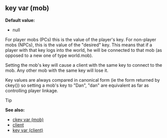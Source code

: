 ## key var (mob)

**Default value:**
+   null


For player mobs (PCs) this is the value of the player\'s key.
For non-player mobs (NPCs), this is the value of the "desired" key.
This means that if a player with that key logs into the world, he will
be connected to that mob (as opposed to a new one of type world.mob).


Setting the mob\'s key will cause a client with the same key to
connect to the mob. Any other mob with the same key will lose it.


Key values are always compared in canonical form (ie the form
returned by ckey()) so setting a mob\'s key to "Dan", "dan" are
equivalent as far as controlling player linkage.

> [!TIP] 
> **See also:**
> +   [ckey var (mob)](/ref/mob/var/ckey.md) 
> +   [client](/ref/client.md) 
> +   [key var (client)](/ref/client/var/key.md) <!-- -->